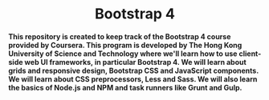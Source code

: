 
<h1 style="text-align:center;"><b>Bootstrap 4</b></h1>
<p></p>

<h4><p>This repository is created to keep track of the Bootstrap 4 course provided by Coursera. This program is developed by The Hong Kong University of Science and Technology where we'll learn  how to use client-side web UI frameworks, in particular Bootstrap 4. We will learn about grids and responsive design, Bootstrap CSS and JavaScript components. We will learn about CSS preprocessors, Less and Sass. We will also learn the basics of Node.js and NPM and task runners like Grunt and Gulp.</p></h4>
